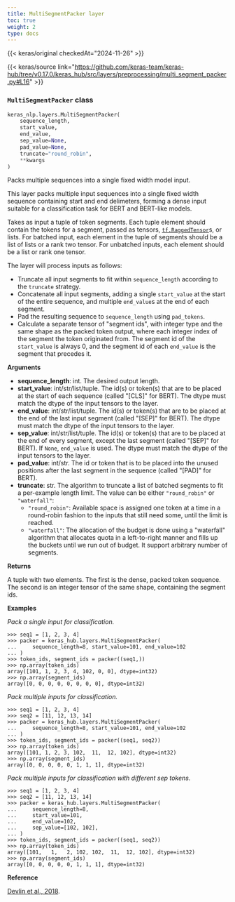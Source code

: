 ```yaml
---
title: MultiSegmentPacker layer
toc: true
weight: 2
type: docs
---
```


{{< keras/original checkedAt="2024-11-26" >}}

{{< keras/source link="https://github.com/keras-team/keras-hub/tree/v0.17.0/keras_hub/src/layers/preprocessing/multi_segment_packer.py#L16" >}}

### `MultiSegmentPacker` class

```python
keras_nlp.layers.MultiSegmentPacker(
    sequence_length,
    start_value,
    end_value,
    sep_value=None,
    pad_value=None,
    truncate="round_robin",
    **kwargs
)
```

Packs multiple sequences into a single fixed width model input.

This layer packs multiple input sequences into a single fixed width sequence
containing start and end delimeters, forming a dense input suitable for a
classification task for BERT and BERT-like models.

Takes as input a tuple of token segments. Each tuple element should contain
the tokens for a segment, passed as tensors, [`tf.RaggedTensor`](https://www.tensorflow.org/api_docs/python/tf/RaggedTensor)s, or lists.
For batched input, each element in the tuple of segments should be a list of
lists or a rank two tensor. For unbatched inputs, each element should be a
list or rank one tensor.

The layer will process inputs as follows:

- Truncate all input segments to fit within `sequence_length` according to
  the `truncate` strategy.
- Concatenate all input segments, adding a single `start_value` at the
  start of the entire sequence, and multiple `end_value`s at the end of
  each segment.
- Pad the resulting sequence to `sequence_length` using `pad_tokens`.
- Calculate a separate tensor of "segment ids", with integer type and the
  same shape as the packed token output, where each integer index of the
  segment the token originated from. The segment id of the `start_value`
  is always 0, and the segment id of each `end_value` is the segment that
  precedes it.

**Arguments**

- **sequence_length**: int. The desired output length.
- **start_value**: int/str/list/tuple. The id(s) or token(s) that are to be
  placed at the start of each sequence (called "[CLS]" for BERT). The
  dtype must match the dtype of the input tensors to the layer.
- **end_value**: int/str/list/tuple. The id(s) or token(s) that are to be
  placed at the end of the last input segment (called "[SEP]" for
  BERT). The dtype must match the dtype of the input tensors to the
  layer.
- **sep_value**: int/str/list/tuple. The id(s) or token(s) that are to be
  placed at the end of every segment, except the last segment (called
  "[SEP]" for BERT). If `None`, `end_value` is used. The dtype must
  match the dtype of the input tensors to the layer.
- **pad_value**: int/str. The id or token that is to be placed into the unused
  positions after the last segment in the sequence
  (called "[PAD]" for BERT).
- **truncate**: str. The algorithm to truncate a list of batched segments to
  fit a per-example length limit. The value can be either
  `"round_robin"` or `"waterfall"`:
  - `"round_robin"`: Available space is assigned one token at a
    time in a round-robin fashion to the inputs that still need
    some, until the limit is reached.
  - `"waterfall"`: The allocation of the budget is done using a
    "waterfall" algorithm that allocates quota in a
    left-to-right manner and fills up the buckets until we run
    out of budget. It support arbitrary number of segments.

**Returns**

A tuple with two elements. The first is the dense, packed token
sequence. The second is an integer tensor of the same shape, containing
the segment ids.

**Examples**

_Pack a single input for classification._

```console
>>> seq1 = [1, 2, 3, 4]
>>> packer = keras_hub.layers.MultiSegmentPacker(
...     sequence_length=8, start_value=101, end_value=102
... )
>>> token_ids, segment_ids = packer((seq1,))
>>> np.array(token_ids)
array([101, 1, 2, 3, 4, 102, 0, 0], dtype=int32)
>>> np.array(segment_ids)
array([0, 0, 0, 0, 0, 0, 0, 0], dtype=int32)
```

_Pack multiple inputs for classification._

```console
>>> seq1 = [1, 2, 3, 4]
>>> seq2 = [11, 12, 13, 14]
>>> packer = keras_hub.layers.MultiSegmentPacker(
...     sequence_length=8, start_value=101, end_value=102
... )
>>> token_ids, segment_ids = packer((seq1, seq2))
>>> np.array(token_ids)
array([101, 1, 2, 3, 102,  11,  12, 102], dtype=int32)
>>> np.array(segment_ids)
array([0, 0, 0, 0, 0, 1, 1, 1], dtype=int32)
```

_Pack multiple inputs for classification with different sep tokens._

```console
>>> seq1 = [1, 2, 3, 4]
>>> seq2 = [11, 12, 13, 14]
>>> packer = keras_hub.layers.MultiSegmentPacker(
...     sequence_length=8,
...     start_value=101,
...     end_value=102,
...     sep_value=[102, 102],
... )
>>> token_ids, segment_ids = packer((seq1, seq2))
>>> np.array(token_ids)
array([101,   1,   2, 102, 102,  11,  12, 102], dtype=int32)
>>> np.array(segment_ids)
array([0, 0, 0, 0, 0, 1, 1, 1], dtype=int32)
```

**Reference**

[Devlin et al., 2018](https://arxiv.org/abs/1810.04805).
